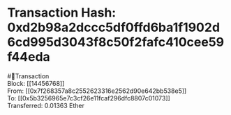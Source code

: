 
Transaction Hash: 0xd2b98a2dccc5df0ffd6ba1f1902d6cd995d3043f8c50f2fafc410cee59f44eda
====================================================================================
  
#💸Transaction  
Block: [[14456768]]  
From: [[0x7f268357a8c2552623316e2562d90e642bb538e5]]  
To: [[0x5b3256965e7c3cf26e11fcaf296dfc8807c01073]]  
Transferred: 0.01363 Ether